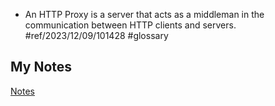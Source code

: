 - An HTTP Proxy is a server that acts as a middleman in the communication between HTTP clients and servers. #ref/2023/12/09/101428 #glossary
## My Notes
[Notes](mynotes/http-proxy-notes.md)
